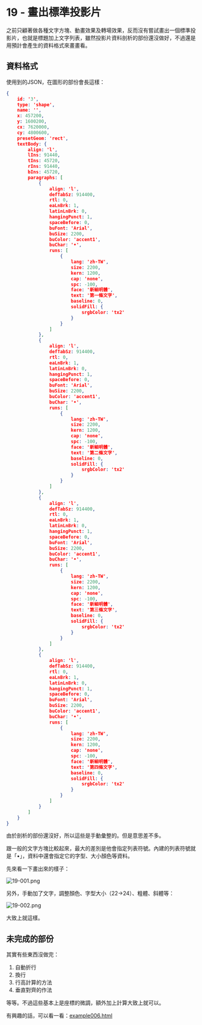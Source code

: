 # 19 - 畫出標準投影片

之前只顧著做各種文字方塊、動畫效果及轉場效果，反而沒有嘗試畫出一個標準投影片，也就是標題加上文字列表，雖然投影片資料剖析的部份還沒做好，不過還是用預計會產生的資料格式來畫畫看。





## 資料格式

使用到的JSON，在圖形的部份會長這樣：

```json
{
    id: '3',
    type: 'shape',
    name: '',
    x: 457200,
    y: 1600200,
    cx: 7620000,
    cy: 4800600,
    presetGeom: 'rect',
    textBody: {
        align: 'l',
        lIns: 91440,
        tIns: 45720,
        rIns: 91440,
        bIns: 45720,
        paragraphs: [
            {
                align: 'l',
                defTabSz: 914400,
                rtl: 0,
                eaLnBrk: 1,
                latinLnBrk: 0,
                hangingPunct: 1,
                spaceBefore: 0,
                buFont: 'Arial',
                buSize: 2200,
                buColor: 'accent1',
                buChar: '•',
                runs: [
                    {
                        lang: 'zh-TW',
                        size: 2200,
                        kern: 1200,
                        cap: 'none',
                        spc: -100,
                        face: '新細明體',
                        text: '第一條文字',
                        baseline: 0,
                        solidFill: {
                            srgbColor: 'tx2'
                        }
                    }
                ]
            },
            {
                align: 'l',
                defTabSz: 914400,
                rtl: 0,
                eaLnBrk: 1,
                latinLnBrk: 0,
                hangingPunct: 1,
                spaceBefore: 0,
                buFont: 'Arial',
                buSize: 2200,
                buColor: 'accent1',
                buChar: '•',
                runs: [
                    {
                        lang: 'zh-TW',
                        size: 2200,
                        kern: 1200,
                        cap: 'none',
                        spc: -100,
                        face: '新細明體',
                        text: '第二條文字',
                        baseline: 0,
                        solidFill: {
                            srgbColor: 'tx2'
                        }
                    }
                ]
            },
            {
                align: 'l',
                defTabSz: 914400,
                rtl: 0,
                eaLnBrk: 1,
                latinLnBrk: 0,
                hangingPunct: 1,
                spaceBefore: 0,
                buFont: 'Arial',
                buSize: 2200,
                buColor: 'accent1',
                buChar: '•',
                runs: [
                    {
                        lang: 'zh-TW',
                        size: 2200,
                        kern: 1200,
                        cap: 'none',
                        spc: -100,
                        face: '新細明體',
                        text: '第三條文字',
                        baseline: 0,
                        solidFill: {
                            srgbColor: 'tx2'
                        }
                    }
                ]
            },
            {
                align: 'l',
                defTabSz: 914400,
                rtl: 0,
                eaLnBrk: 1,
                latinLnBrk: 0,
                hangingPunct: 1,
                spaceBefore: 0,
                buFont: 'Arial',
                buSize: 2200,
                buColor: 'accent1',
                buChar: '•',
                runs: [
                    {
                        lang: 'zh-TW',
                        size: 2200,
                        kern: 1200,
                        cap: 'none',
                        spc: -100,
                        face: '新細明體',
                        text: '第四條文字',
                        baseline: 0,
                        solidFill: {
                            srgbColor: 'tx2'
                        }
                    }
                ]
            }
        ]
    }
}
```

由於剖析的部份還沒好，所以這些是手動彙整的。但是意思差不多。

跟一般的文字方塊比較起來，最大的差別是他會指定列表符號。內建的列表符號就是「•」，資料中還會指定它的字型、大小顏色等資料。

先來看一下畫出來的樣子：

![19-001.png](https://s3-ap-southeast-1.amazonaws.com/fillanoimages/ironman2016/19-001.png)

另外，手動加了文字，調整顏色、字型大小（22->24）、粗體、斜體等：

![19-002.png](https://s3-ap-southeast-1.amazonaws.com/fillanoimages/ironman2016/19-002.png)

大致上就這樣。





## 未完成的部份

其實有些東西沒做完：

1. 自動折行
2. 換行
3. 行高計算的方法
4. 垂直對齊的作法

等等。不過這些基本上是座標的微調，額外加上計算大致上就可以。

有興趣的話，可以看一看：[example006.html](https://s3-ap-southeast-1.amazonaws.com/fillanoexamples/ironman2016/example006.html)




